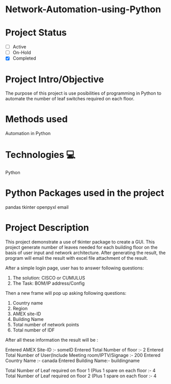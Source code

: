 # Network-Automation-using-Python

# Project Status
- [ ] Active
- [ ] On-Hold
- [X]  Completed

# Project Intro/Objective
The purpose of this project is use posibilities of programming in Python to automate the number of leaf switches required on each floor.


# Methods used
Automation in Python

# Technologies 💻
Python

# Python Packages used in the project
pandas
tkinter
openpyxl
email

# Project Description
This project demonstrate a use of tkinter package to create a GUI. This project generate number of leaves needed for each building floor on the basis of user input and network architecture. After generating the result, the program will email the result with excel file attachment of the result.

After a simple login page, user has to answer following questions:

1. The solution: CISCO or CUMULUS
2. The Task: BOM/IP address/Config

Then a new frame will pop up asking following questions:

1. Country name
2. Region
3. AMEX site-ID
4. Building Name
5. Total number of network points
6. Total number of IDF

After all these information the result will be :

Entered AMEX Site-ID :-  someID
Entered Total Number of floor :- 2
Entered Total Number of User(Include Meeting room/IPTV/Signage :- 200
Entered Country Name :- canada
Entered Building Name:- buildingname

Total Number of Leaf required on floor 1 (Plus 1 spare on each floor :- 4 
Total Number of Leaf required on floor 2 (Plus 1 spare on each floor :- 4 

